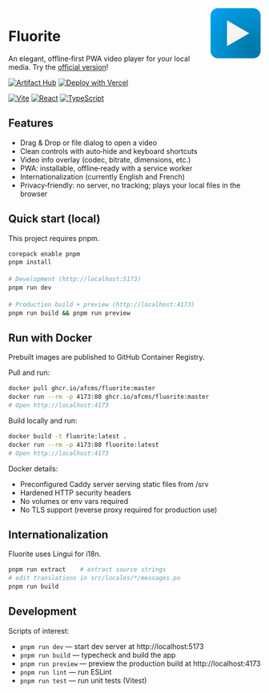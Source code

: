 <img align="right" width="100" height="100" src="public/fluorite.svg">

# Fluorite

An elegant, offline‑first PWA video player for your local media. Try the [official version](https://fluorite.afcms.dev)!

[![Artifact Hub](https://img.shields.io/endpoint?style=for-the-badge&url=https://artifacthub.io/badge/repository/fluorite)](https://artifacthub.io/packages/container/fluorite/fluorite)
[![Deploy with Vercel](https://img.shields.io/badge/deploy-%23000000.svg?style=for-the-badge&logo=vercel&logoColor=white)](https://vercel.com/new/clone?repository-url=https%3A%2F%2Fgithub.com%2FAFCMS%2Ffluorite&project-name=fluorite&repository-name=fluorite)

[![Vite](https://img.shields.io/badge/vite-%23646CFF.svg?style=for-the-badge&logo=vite&logoColor=white)](https://vite.dev)
[![React](https://img.shields.io/badge/react-%2320232a.svg?style=for-the-badge&logo=react&logoColor=%2361DAFB)](https://react.dev)
[![TypeScript](https://img.shields.io/badge/typescript-%23007ACC.svg?style=for-the-badge&logo=typescript&logoColor=white)](https://www.typescriptlang.org)

## Features

- Drag & Drop or file dialog to open a video
- Clean controls with auto‑hide and keyboard shortcuts
- Video info overlay (codec, bitrate, dimensions, etc.)
- PWA: installable, offline‑ready with a service worker
- Internationalization (currently English and French)
- Privacy‑friendly: no server, no tracking; plays your local files in the browser

## Quick start (local)

This project requires pnpm.

```bash
corepack enable pnpm
pnpm install

# Development (http://localhost:5173)
pnpm run dev

# Production build + preview (http://localhost:4173)
pnpm run build && pnpm run preview
```

## Run with Docker

Prebuilt images are published to GitHub Container Registry.

Pull and run:

```bash
docker pull ghcr.io/afcms/fluorite:master
docker run --rm -p 4173:80 ghcr.io/afcms/fluorite:master
# Open http://localhost:4173
```

Build locally and run:

```bash
docker build -t fluorite:latest .
docker run --rm -p 4173:80 fluorite:latest
# Open http://localhost:4173
```

Docker details:

- Preconfigured Caddy server serving static files from /srv
- Hardened HTTP security headers
- No volumes or env vars required
- No TLS support (reverse proxy required for production use)

## Internationalization

Fluorite uses Lingui for i18n.

```bash
pnpm run extract    # extract source strings
# edit translations in src/locales/*/messages.po
pnpm run build
```

## Development

Scripts of interest:

- `pnpm run dev` — start dev server at http://localhost:5173
- `pnpm run build` — typecheck and build the app
- `pnpm run preview` — preview the production build at http://localhost:4173
- `pnpm run lint` — run ESLint
- `pnpm run test` — run unit tests (Vitest)
